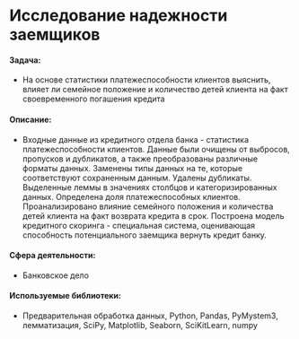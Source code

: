 # Исследование надежности заемщиков


#### Задача:
- На основе статистики платежеспособности клиентов выяснить, влияет ли семейное положение и количество детей клиента на факт своевременного погашения кредита

#### Описание:
- Входные данные из кредитного отдела банка - статистика платежеспособности клиентов. Данные были очищены от выбросов, пропусков и дубликатов, а также преобразованы различные форматы данных. Заменены типы данных на те, которые соответствуют сохраненным данным. Удалены дубликаты. Выделенные леммы в значениях столбцов и категоризированных данных. Определена доля платежеспособных клиентов. Проанализировано влияние семейного положения и количества детей клиента на факт возврата кредита в срок. Построена модель кредитного скоринга - специальная система, оценивающая способность потенциального заемщика вернуть кредит банку.

#### Сфера деятельности:
- Банковское дело 
#### Используемые библиотеки:
- Предварительная обработка данных, Python, Pandas, PyMystem3, лемматизация, SciPy, Matplotlib, Seaborn, SciKitLearn, numpy
